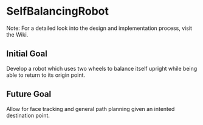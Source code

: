 # SelfBalancingRobot
Note: For a detailed look into the design and implementation process, visit the Wiki.

## Initial Goal
Develop a robot which uses two wheels to balance itself upright while being able to return to its origin point.

## Future Goal
Allow for face tracking and general path planning given an intented destination point.
